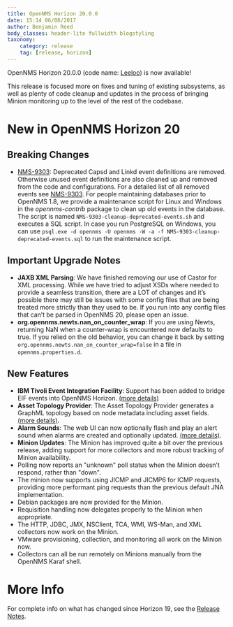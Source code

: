 ```yaml
---
title: OpenNMS Horizon 20.0.0
date: 15:14 06/08/2017
author: Benjamin Reed
body_classes: header-lite fullwidth blogstyling
taxonomy:
    category: release
    tag: [release, horizon]
---
```


OpenNMS Horizon 20.0.0 (code name: [Leeloo](http://fifth-element.wikia.com/wiki/Leeloo)) is now available!

This release is focused more on fixes and tuning of existing subsystems, as well as plenty of code cleanup and updates in the process of bringing Minion monitoring up to the level of the rest of the codebase.

New in OpenNMS Horizon 20
=========================

Breaking Changes
----------------

-   [NMS-9303](https://issues.opennms.org/browse/NMS-9303): Deprecated Capsd and Linkd event definitions are removed. Otherwise unused event definitions are also cleaned up and removed from the code and configurations. For a detailed list of all removed events see [NMS-9303](https://issues.opennms.org/browse/NMS-9303). For people maintaining databases prior to OpenNMS 1.8, we provide a maintenance script for Linux and Windows in the *opennms-contrib* package to clean up old events in the database. The script is named `NMS-9303-cleanup-deprecated-events.sh` and executes a SQL script. In case you run PostgreSQL on Windows, you can use `psql.exe -d opennms -U opennms -W -a -f NMS-9303-cleanup-deprecated-events.sql` to run the maintenance script.

Important Upgrade Notes
-----------------------

-   **JAXB XML Parsing**: We have finished removing our use of Castor for XML processing. While we have tried to adjust XSDs where needed to provide a seamless transition, there are a LOT of changes and it’s possible there may still be issues with some config files that are being treated more strictly than they used to be. If you run into any config files that can’t be parsed in OpenNMS 20, please open an issue.
-   **org.opennms.newts.nan\_on\_counter\_wrap**: If you are using Newts, returning NaN when a counter-wrap is encountered now defaults to true. If you relied on the old behavior, you can change it back by setting `org.opennms.newts.nan_on_counter_wrap=false` in a file in `opennms.properties.d`.

New Features
------------

-   **IBM Tivoli Event Integration Facility**: Support has been added to bridge EIF events into OpenNMS Horizon. [(more details)](https://docs.opennms.org/opennms/releases/latest/guide-admin/guide-admin.html#ga-events-sources-eif)
-   **Asset Topology Provider**: The Asset Topology Provider generates a GraphML topology based on node metadata including asset fields. [(more details)](http://docs.opennms.org/opennms/releases/latest/guide-admin/guide-admin.html#_asset_topology_provider).
-   **Alarm Sounds**: The web UI can now optionally flash and play an alert sound when alarms are created and optionally updated. [(more details)](http://docs.opennms.org/opennms/releases/latest/guide-admin/guide-admin.html#ga-alarm-sounds).
-   **Minion Updates**: The Minion has improved quite a bit over the previous release, adding support for more collectors and more robust tracking of Minion availability.
-   Polling now reports an "unknown" poll status when the Minion doesn’t respond, rather than "down".
-   The minion now supports using JICMP and JICMP6 for ICMP requests, providing more performant ping requests than the previous default JNA implementation.
-   Debian packages are now provided for the Minion.
-   Requisition handling now delegates properly to the Minion when appropriate.
-   The HTTP, JDBC, JMX, NSClient, TCA, WMI, WS-Man, and XML collectors now work on the Minion.
-   VMware provisioning, collection, and monitoring all work on the Minion now.
-   Collectors can all be run remotely on Minions manually from the OpenNMS Karaf shell.

More Info
=========

For complete info on what has changed since Horizon 19, see the [Release Notes](https://docs.opennms.org/opennms/releases/20.0.0/releasenotes/releasenotes.html).

